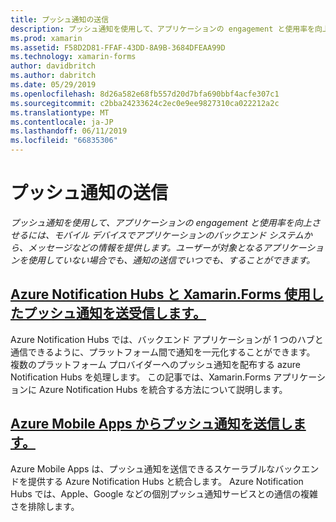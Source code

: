 ```yaml
---
title: プッシュ通知の送信
description: プッシュ通知を使用して、アプリケーションの engagement と使用率を向上させるには、モバイル デバイスでアプリケーションのバックエンド システムから、メッセージなどの情報を提供します。 ユーザーが対象となるアプリケーションを使用していない場合でも、通知の送信でいつでも、することができます。
ms.prod: xamarin
ms.assetid: F58D2D81-FFAF-43DD-8A9B-3684DFEAA99D
ms.technology: xamarin-forms
author: davidbritch
ms.author: dabritch
ms.date: 05/29/2019
ms.openlocfilehash: 8d26a582e68fb557d20d7bfa690bbf4acfe307c1
ms.sourcegitcommit: c2bba24233624c2ec0e9ee9827310ca022212a2c
ms.translationtype: MT
ms.contentlocale: ja-JP
ms.lasthandoff: 06/11/2019
ms.locfileid: "66835306"
---
```

# <a name="sending-push-notifications"></a>プッシュ通知の送信

_プッシュ通知を使用して、アプリケーションの engagement と使用率を向上させるには、モバイル デバイスでアプリケーションのバックエンド システムから、メッセージなどの情報を提供します。ユーザーが対象となるアプリケーションを使用していない場合でも、通知の送信でいつでも、することができます。_

## <a name="send-and-receive-push-notifications-with-azure-notification-hubs-and-xamarinformsazure-notification-hubmd"></a>[Azure Notification Hubs と Xamarin.Forms 使用したプッシュ通知を送受信します。](azure-notification-hub.md)

Azure Notification Hubs では、バックエンド アプリケーションが 1 つのハブと通信できるように、プラットフォーム間で通知を一元化することができます。 複数のプラットフォーム プロバイダーへのプッシュ通知を配布する azure Notification Hubs を処理します。 この記事では、Xamarin.Forms アプリケーションに Azure Notification Hubs を統合する方法について説明します。

## <a name="send-push-notifications-from-azure-mobile-appsazuremd"></a>[Azure Mobile Apps からプッシュ通知を送信します。](azure.md)

Azure Mobile Apps は、プッシュ通知を送信できるスケーラブルなバックエンドを提供する Azure Notification Hubs と統合します。 Azure Notification Hubs では、Apple、Google などの個別プッシュ通知サービスとの通信の複雑さを排除します。